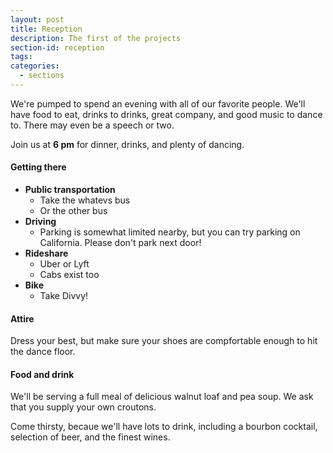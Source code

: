 ```yaml
---
layout: post
title: Reception
description: The first of the projects
section-id: reception
tags:
categories:
  - sections
---
```


We're pumped to spend an evening with all of our favorite people. We'll have food to eat, drinks to drinks, great company, and good music to dance to. There may even be a speech or two. 

Join us at **6 pm** for dinner, drinks, and plenty of dancing. 

#### Getting there

<!-- <figure class="section-image">
    <img class="u-max-full-width" src="https://api.mapbox.com/styles/v1/danswick/cio0yit1t003dagkljbja0jsc/static/-87.697947,41.946739,15.15,0.00,45.00/800x250@2x?access_token=pk.eyJ1IjoiZGFuc3dpY2siLCJhIjoieUZiWmwtVSJ9.0cPQywdbPVmvHiHJ6NwdXA">
    <figcaption>Trigger Chicago. 2810 W Addison St.</figcaption>
</figure> -->
<div id="receptionMap" class="section-map"></div>

- <span class="small-icon icon-transit"></span> **Public transportation**
  * Take the whatevs bus
  * Or the other bus
- <span class="small-icon icon-parking"></span> **Driving**
  * Parking is somewhat limited nearby, but you can try parking on California. Please don't park next door! 
- <span class="small-icon icon-car"></span> **Rideshare**
  * Uber or Lyft
  * Cabs exist too
- <span class="small-icon icon-bike"></span> **Bike**
  * Take Divvy! 

#### Attire 

Dress your best, but make sure your shoes are compfortable enough to hit the dance floor.

#### Food and drink

We'll be serving a full meal of delicious walnut loaf and pea soup. We ask that you supply your own croutons. 

Come thirsty, becaue we'll have lots to drink, including a bourbon cocktail, selection of beer, and the finest wines. 

<script type="text/javascript">
mapboxgl.accessToken = 'pk.eyJ1IjoiZGFuc3dpY2siLCJhIjoieUZiWmwtVSJ9.0cPQywdbPVmvHiHJ6NwdXA';
var map = new mapboxgl.Map({
    container: 'receptionMap', // container id
    style: 'mapbox://styles/danswick/cio85vga7001jakm9onnuqk7e', //stylesheet location
    center: [-87.698467, 41.946832], // starting position
    zoom: 16 // starting zoom
});
map.addControl(new mapboxgl.Navigation({position: 'top-left'}));
map.scrollZoom.disable();
</script>